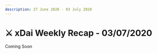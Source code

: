 ```yaml
---
description: 27 June 2020 - 03 July 2020
---
```


# ⚔️ xDai Weekly Recap - 03/07/2020

Coming Soon

